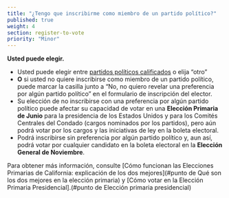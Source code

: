 ```yaml
---
title: "¿Tengo que inscribirme como miembro de un partido político?"
published: true
weight: 4
section: register-to-vote
priority: "Minor"
---
```

**Usted puede elegir.**  
- Usted puede elegir entre [partidos políticos calificados](http://www.sos.ca.gov/elections/political-parties/qualified-political-parties/) o elija “otro”  
- **O** si usted no quiere inscribirse como miembro de un partido político, puede marcar la casilla junto a “No, no quiero revelar una preferencia por algún partido político” en el formulario de inscripción del elector.  
- Su elección de no inscribirse con una preferencia por algún partido político puede afectar su capacidad de votar en una **Elección Primaria de Junio** para la presidencia de los Estados Unidos y para los Comités Centrales del Condado (cargos nominados por los partidos), pero aún podrá votar por los cargos y las iniciativas de ley en la boleta electoral.  
- Podrá inscribirse sin preferencia por algún partido político y, aun así, podrá votar por cualquier candidato en la boleta electoral en la **Elección General de Noviembre**.  

Para obtener más información, consulte [Cómo funcionan las Elecciones Primarias de California: explicación de los dos mejores](#punto de Qué son los dos mejores en la elección primaria) y [Cómo votar en la Elección Primaria Presidencial].(#punto de Elección primaria presidencial)
